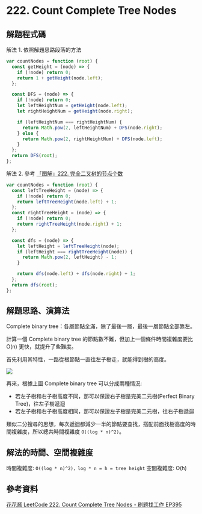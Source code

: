 # 222. Count Complete Tree Nodes

## 解題程式碼

解法 1. 依照解題思路段落的方法

```javascript
var countNodes = function (root) {
  const getHeight = (node) => {
    if (!node) return 0;
    return 1 + getHeight(node.left);
  };

  const DFS = (node) => {
    if (!node) return 0;
    let leftHeightNum = getHeight(node.left);
    let rightHeightNum = getHeight(node.right);

    if (leftHeightNum === rightHeightNum) {
      return Math.pow(2, leftHeightNum) + DFS(node.right);
    } else {
      return Math.pow(2, rightHeightNum) + DFS(node.left);
    }
  };
  return DFS(root);
};
```

解法 2. 參考 [「图解」222. 完全二叉树的节点个数](https://leetcode.cn/problems/count-complete-tree-nodes/solutions/495882/tu-jie-222-wan-quan-er-cha-shu-de-jie-dian-ge-shu-/)

```javascript
var countNodes = function (root) {
  const leftTreeHeight = (node) => {
    if (!node) return 0;
    return leftTreeHeight(node.left) + 1;
  };
  const rightTreeHeight = (node) => {
    if (!node) return 0;
    return rightTreeHeight(node.right) + 1;
  };

  const dfs = (node) => {
    let leftHeight = leftTreeHeight(node);
    if (leftHeight === rightTreeHeight(node)) {
      return Math.pow(2, leftHeight) - 1;
    }

    return dfs(node.left) + dfs(node.right) + 1;
  };
  return dfs(root);
};
```

## 解題思路、演算法

Complete binary tree：各層節點全滿，除了最後一層，最後一層節點全部靠左。

計算一個 Complete binary tree 的節點數不難，但加上一個條件時間複雜度要比 O(n) 更快，就提升了些難度。

首先利用其特性，一路從根節點一直往左子樹走，就能得到樹的高度。

![](https://upload.cc/i1/2024/04/15/hFqXoD.png)

再來，根據上圖 Complete binary tree 可以分成兩種情況:

- 若左子樹和右子樹高度不同，那可以保證右子樹是完美二元樹(Perfect Binary Tree)，往左子樹遞迴
- 若左子樹和右子樹高度相同，那可以保證左子樹是完美二元樹，往右子樹遞迴

類似二分搜尋的思想，每次遞迴都減少一半的節點要查找，搭配前面找樹高度的時間複雜度，所以總共時間複雜度 `O((log * n)^2)`。

## 解法的時間、空間複雜度

時間複雜度: `O((log * n)^2)，log * n = h = tree height`
空間複雜度: O(h)

## 參考資料

[花花酱 LeetCode 222. Count Complete Tree Nodes - 刷题找工作 EP395](https://youtu.be/dtLIe1rHYPg)
